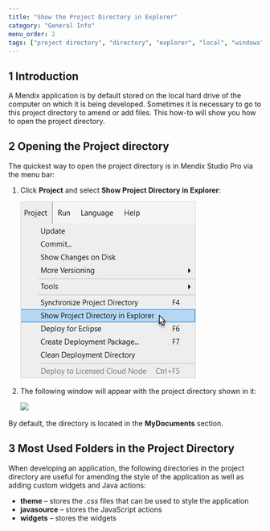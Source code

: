 ```yaml
---
title: "Show the Project Directory in Explorer"
category: "General Info"
menu_order: 2
tags: ["project directory", "directory", "explorer", "local", "windows"]
---
```


## 1 Introduction

A Mendix application is by default stored on the local hard drive of the computer on which it is being developed. Sometimes it is necessary to go to this project directory to amend or add files. This how-to will show you how to open the project directory.  

## 2 Opening the Project directory

The quickest way to open the project directory is in Mendix Studio Pro via the menu bar:

1.  Click **Project** and select **Show Project Directory in Explorer**:

    ![](attachments/show-project-directory/18581613.png)
        
2.  The following window will appear with the project directory shown in it:

    ![](attachments/show-project-directory/18581612.png)

By default, the directory is located in the **MyDocuments** section.

## 3 Most Used Folders in the Project Directory

When developing an application, the following directories in the project directory are useful for amending the style of the application as well as adding custom widgets and Java actions:

* **theme** – stores the *.css* files that can be used to style the application
* **javasource** – stores the JavaScript actions
* **widgets** – stores the widgets
